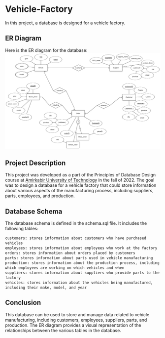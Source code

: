 # Vehicle-Factory

In this project, a database is designed for a vehicle factory.

## ER Diagram

Here is the ER diagram for the database:
![ER Diagram](ER_diagram.png)

## Project Description

This project was developed as a part of the Principles of Database Design course at [Amirkabir University of Technology](https://aut.ac.ir/en/) in the fall of 2022. The goal was to design a database for a vehicle factory that could store information about various aspects of the manufacturing process, including suppliers, parts, employees, and production.

## Database Schema

 The database schema is defined in the schema.sql file. It includes the following tables:

    customers: stores information about customers who have purchased vehicles
    employees: stores information about employees who work at the factory
    orders: stores information about orders placed by customers
    parts: stores information about parts used in vehicle manufacturing
    production: stores information about the production process, including which employees are working on which vehicles and when
    suppliers: stores information about suppliers who provide parts to the factory
    vehicles: stores information about the vehicles being manufactured, including their make, model, and year

## Conclusion

This database can be used to store and manage data related to vehicle manufacturing, including customers, employees, suppliers, parts, and production. The ER diagram provides a visual representation of the relationships between the various tables in the database.
